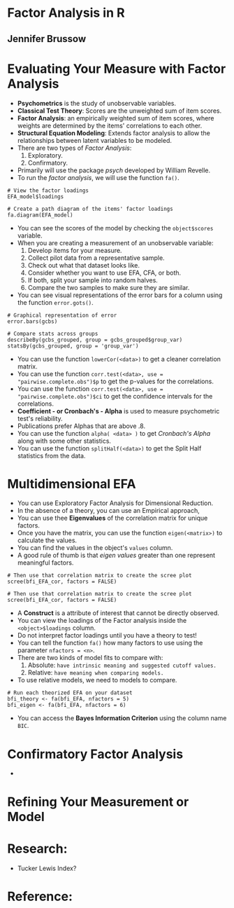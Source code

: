 # Factor Analysis in R
## Jennifer Brussow

# Evaluating Your Measure with Factor Analysis
- **Psychometrics** is the study of unobservable variables.
- **Classical Test Theory**: Scores are the unweighted sum of item scores.
- **Factor Analysis**: an empirically weighted sum of item scores, where weights are determined by the items' correlations to each other.
- **Structural Equation Modeling**: Extends factor analysis to allow the relationships between latent variables to be modeled.
- There are two types of *Factor Analysis*:
  1. Exploratory.
  2. Confirmatory.
- Primarily will use the package *psych* developed by William Revelle.
- To run the *factor analysis*, we will use the function `fa()`.
```
# View the factor loadings
EFA_model$loadings
```
```
# Create a path diagram of the items' factor loadings
fa.diagram(EFA_model)
```
- You can see the scores of the model by checking the `object$scores` variable.
- When you are creating a measurement of an unobservable variable:
  1. Develop items for your measure.
  2. Collect pilot data from a representative sample.
  3. Check out what that dataset looks like.
  4. Consider whether you want to use EFA, CFA, or both.
  5. If both, split your sample into random halves.
  6. Compare the two samples to make sure they are similar.
- You can see visual representations of the error bars for a column using the function `error.gots()`.
```
# Graphical representation of error
error.bars(gcbs)
```
```
# Compare stats across groups
describeBy(gcbs_grouped, group = gcbs_grouped$group_var)
statsBy(gcbs_grouped, group = 'group_var')
```
- You can use the function `lowerCor(<data>)` to get a cleaner correlation matrix.
- You can use the function `corr.test(<data>, use = "pairwise.complete.obs")$p` to get the p-values for the correlations.
- You can use the function `corr.test(<data>, use = "pairwise.complete.obs")$ci` to get the confidence intervals for the correlations.
- **Coefficient - or Cronbach's - Alpha** is used to measure psychometric test's reliability.
- Publications prefer Alphas that are above .8.
- You can use the function `alpha( <data> )` to get *Cronbach's Alpha* along with some other statistics.
- You can use the function `splitHalf(<data>)` to get the Split Half statistics from the data.


# Multidimensional EFA
- You can use Exploratory Factor Analysis for Dimensional Reduction.
- In the absence of a theory, you can use an Empirical approach,
- You can use thee **Eigenvalues** of the correlation matrix for unique factors.
- Once you have the matrix, you can use the function `eigen(<matrix>)` to calculate the values.
- You can find the values in the object's `values` column.
- A good rule of thumb is that *eigen values* greater than one represent meaningful factors.
```
# Then use that correlation matrix to create the scree plot
scree(bfi_EFA_cor, factors = FALSE)
```
```
# Then use that correlation matrix to create the scree plot
scree(bfi_EFA_cor, factors = FALSE)
```
- A **Construct** is a attribute of interest that cannot be directly observed.
- You can view the loadings of the Factor analysis inside the `<object>$loadings` column.
- Do not interpret factor loadings until you have a theory to test!
- You can tell the function `fa()` how many factors to use using the parameter `nfactors = <n>`.
- There are two kinds of model fits to compare with:
  1. Absolute: `have intrinsic meaning and suggested cutoff values.`
  2. Relative: `have meaning when comparing models.`
- To use relative models, we need to models to compare.
```
# Run each theorized EFA on your dataset
bfi_theory <- fa(bfi_EFA, nfactors = 5)
bfi_eigen <- fa(bfi_EFA, nfactors = 6)
```
- You can access the **Bayes Information Criterion** using the column name `BIC`.


# Confirmatory Factor Analysis
- 

# Refining Your Measurement or Model

# Research:
- Tucker Lewis Index?


# Reference:
